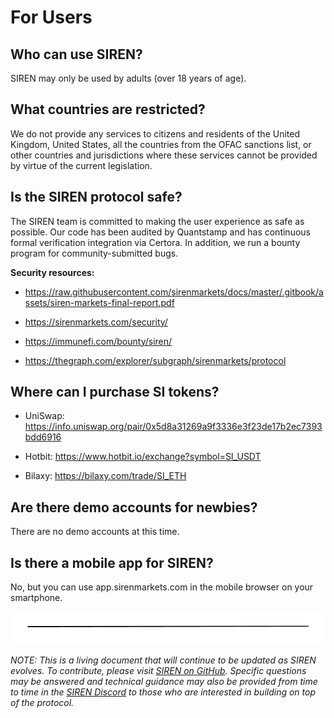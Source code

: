 # For Users

## Who can use SIREN?

SIREN may only be used by adults (over 18 years of age).

## What countries are restricted?

We do not provide any services to citizens and residents of the United Kingdom, United States, all the countries from the OFAC sanctions list, or other countries and jurisdictions where these services cannot be provided by virtue of the current legislation.

## Is the SIREN protocol safe?

The SIREN team is committed to making the user experience as safe as possible. Our code has been audited by Quantstamp and has continuous formal verification integration via Certora. In addition, we run a bounty program for community-submitted bugs.

**Security resources:**

- https://raw.githubusercontent.com/sirenmarkets/docs/master/.gitbook/assets/siren-markets-final-report.pdf

- https://sirenmarkets.com/security/

- https://immunefi.com/bounty/siren/

- https://thegraph.com/explorer/subgraph/sirenmarkets/protocol

## Where can I purchase SI tokens?

- UniSwap: https://info.uniswap.org/pair/0x5d8a31269a9f3336e3f23de17b2ec7393bdd6916

- Hotbit: https://www.hotbit.io/exchange?symbol=SI_USDT

- Bilaxy: https://bilaxy.com/trade/SI_ETH

## Are there demo accounts for newbies?

There are no demo accounts at this time.

## Is there a mobile app for SIREN?

No, but you can use app.sirenmarkets.com in the mobile browser on your smartphone.

![](../.gitbook/assets/image.png)

_NOTE: This is a living document that will continue to be updated as SIREN evolves. To contribute, please visit_ [_SIREN on GitHub_](https://github.com/sirenmarkets/core)_. Specific questions may be answered and technical guidance may also be provided from time to time in the_ [_SIREN Discord_](https://discord.gg/JMcDB52Y) _to those who are interested in building on top of the protocol._
